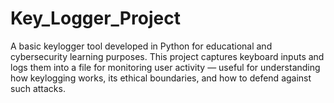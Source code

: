 # Key_Logger_Project
A basic keylogger tool developed in Python for educational and cybersecurity learning purposes. This project captures keyboard inputs and logs them into a file for monitoring user activity — useful for understanding how keylogging works, its ethical boundaries, and how to defend against such attacks.
